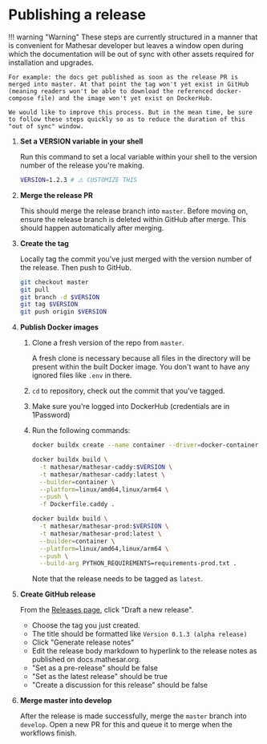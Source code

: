 # Publishing a release

!!! warning "Warning"
    These steps are currently structured in a manner that is convenient for Mathesar developer but leaves a window open during which the documentation will be out of sync with other assets required for installation and upgrades.

    For example: the docs get published as soon as the release PR is merged into master. At that point the tag won't yet exist in GitHub (meaning readers won't be able to download the referenced docker-compose file) and the image won't yet exist on DockerHub.
    
    We would like to improve this process. But in the mean time, be sure to follow these steps quickly so as to reduce the duration of this "out of sync" window.

1. **Set a VERSION variable in your shell**

    Run this command to set a local variable within your shell to the version number of the release you're making.

    ```sh
    VERSION=1.2.3 # ⚠️ CUSTOMIZE THIS
    ```

1. **Merge the release PR**

    This should merge the release branch into `master`. Before moving on, ensure the release branch is deleted within GitHub after merge. This should happen automatically after merging.

1. **Create the tag**

    Locally tag the commit you've just merged with the version number of the release. Then push to GitHub.

    ```sh
    git checkout master
    git pull
    git branch -d $VERSION
    git tag $VERSION
    git push origin $VERSION
    ```

1. **Publish Docker images**

    1. Clone a fresh version of the repo from `master`.

        A fresh clone is necessary because all files in the directory will be present within the built Docker image. You don't want to have any ignored files like `.env` in there.

    1. `cd` to repository, check out the commit that you've tagged.
    1. Make sure you're logged into DockerHub (credentials are in 1Password)
    1. Run the following commands:

        ```sh
        docker buildx create --name container --driver=docker-container

        docker buildx build \
          -t mathesar/mathesar-caddy:$VERSION \
          -t mathesar/mathesar-caddy:latest \
          --builder=container \
          --platform=linux/amd64,linux/arm64 \
          --push \
          -f Dockerfile.caddy .

        docker buildx build \
          -t mathesar/mathesar-prod:$VERSION \
          -t mathesar/mathesar-prod:latest \
          --builder=container \
          --platform=linux/amd64,linux/arm64 \
          --push \
          --build-arg PYTHON_REQUIREMENTS=requirements-prod.txt .
        ```

        Note that the release needs to be tagged as `latest`.

1. **Create GitHub release**

    From the [Releases page](https://github.com/mathesar-foundation/mathesar/releases), click "Draft a new release".

    - Choose the tag you just created.
    - The title should be formatted like `Version 0.1.3 (alpha release)`
    - Click "Generate release notes"
    - Edit the release body markdown to hyperlink to the release notes as published on docs.mathesar.org.
    - "Set as a pre-release" should be false
    - "Set as the latest release" should be true
    - "Create a discussion for this release" should be false

1. **Merge master into develop**

    After the release is made successfully, merge the `master` branch into `develop`. Open a new PR for this and queue it to merge when the workflows finish.
